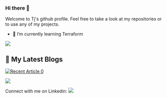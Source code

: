 ### Hi there 👋
Welcome to Tj's github profile. Feel free to take a look at my repositories or to use any of my projects. 

- 🌱 I’m currently learning Terraform
  
<img  src="https://raw.githubusercontent.com/andreasbm/readme/master/assets/lines/rainbow.png">

## 📝 My Latest Blogs
<div> 

<a target="_blank" href="https://github-readme-medium-recent-article-red.vercel.app/medium/@tjskrishna/0"><img src="https://github-readme-medium-recent-article-red.vercel.app/medium/@tjskrishna/0" alt="Recent Article 0"></a>

</div>
<img  src="https://raw.githubusercontent.com/andreasbm/readme/master/assets/lines/rainbow.png">


Connect with me on Linkedin:  [<img src="https://img.shields.io/badge/linkedin-%230077B5.svg?&style=for-the-badge&logo=linkedin&logoColor=white">](www.linkedin.com/in/thejas-krishnan-8286ab5b)

<!--
**lmn0/lmn0** is a ✨ _special_ ✨ repository because its `README.md` (this file) appears on your GitHub profile.

Here are some ideas to get you started:

- 🔭 I’m currently working on ...
- 🌱 I’m currently learning ...
- 👯 I’m looking to collaborate on ...
- 🤔 I’m looking for help with ...
- 💬 Ask me about ...
- 📫 How to reach me: ...
- 😄 Pronouns: ...
- ⚡ Fun fact: ...
-->
